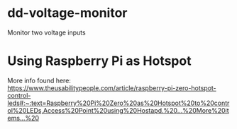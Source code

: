 # dd-voltage-monitor
Monitor two voltage inputs

# Using Raspberry Pi as Hotspot
More info found here: https://www.theusabilitypeople.com/article/raspberry-pi-zero-hotspot-control-leds#:~:text=Raspberry%20Pi%20Zero%20as%20Hotspot%20to%20control%20LEDs,Access%20Point%20using%20Hostapd.%20...%20More%20items...%20